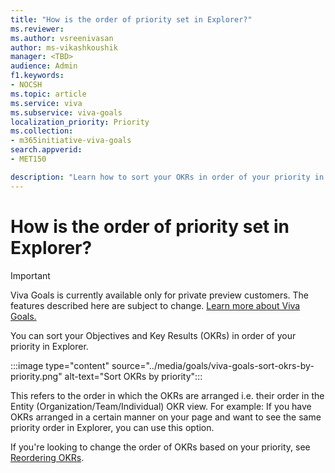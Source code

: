 ```yaml
---
title: "How is the order of priority set in Explorer?"
ms.reviewer: 
ms.author: vsreenivasan
author: ms-vikashkoushik
manager: <TBD>
audience: Admin
f1.keywords:
- NOCSH
ms.topic: article
ms.service: viva
ms.subservice: viva-goals
localization_priority: Priority
ms.collection:  
- m365initiative-viva-goals
search.appverid:
- MET150

description: "Learn how to sort your OKRs in order of your priority in Explorer."
---
```


# How is the order of priority set in Explorer?

> [!IMPORTANT]
> Viva Goals is currently available only for private preview customers. The features described here are subject to change. [Learn more about Viva Goals.](https://go.microsoft.com/fwlink/?linkid=2189933)

You can sort your Objectives and Key Results (OKRs) in order of your priority in Explorer.

:::image type="content" source="../media/goals/viva-goals-sort-okrs-by-priority.png" alt-text="Sort OKRs by priority":::

This refers to the order in which the OKRs are arranged i.e. their order in the Entity (Organization/Team/Individual) OKR view. For example: If you have OKRs arranged in a certain manner on your page and want to see the same priority order in Explorer, you can use this option.  

If you're looking to change the order of OKRs based on your priority, see [Reordering OKRs](https://help.ally.io/en/articles/3096382-drag-and-drop-reordering-okrs).
